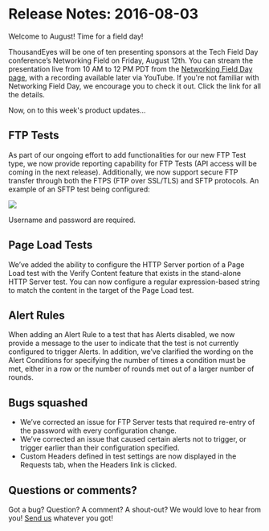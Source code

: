# Release Notes: 2016-08-03

Welcome to August! Time for a field day!

ThousandEyes will be one of ten presenting sponsors at the Tech Field Day conference’s Networking Field on Friday, August 12th.  You can stream the presentation live from 10 AM to 12 PM PDT from the [Networking Field Day page](), with a recording available later via YouTube.  If you're not familiar with Networking Field Day, we encourage you to check it out. Click the link for all the details.

Now, on to this week's product updates...

## FTP Tests

As part of our ongoing effort to add functionalities for our new FTP Test type, we now provide reporting capability for FTP Tests \(API access will be coming in the next release\). Additionally, we now support secure FTP transfer through both the FTPS \(FTP over SSL/TLS\) and SFTP protocols.  An example of an SFTP test being configured:

![](https://lh5.googleusercontent.com/HzYaAF94m7FTKCD5wWGWUo7GEJgTQZIyUidjPA2fW4AH0RphqZ1kmbg9Z9V5BUej7nF9dILlusuyEbi1Bq4CJWQy4kvCneGnxmIeZow5ae71erOKK_4Hfb5K27Q0wwqqZmR7sRyv)

Username and password are required.

## Page Load Tests

We’ve added the ability to configure the HTTP Server portion of a Page Load test with the Verify Content feature that exists in the stand-alone HTTP Server test. You can now configure a regular expression-based string to match the content in the target of the Page Load test.

## Alert Rules

When adding an Alert Rule to a test that has Alerts disabled, we now provide a message to the user to indicate that the test is not currently configured to trigger Alerts.  In addition, we’ve clarified the wording on the Alert Conditions for specifying the number of times a condition must be met, either in a row or the number of rounds met out of a larger number of rounds.

## Bugs squashed

* We’ve corrected an issue for FTP Server tests that required re-entry of the password with every configuration change.
* We’ve corrected an issue that caused certain alerts not to trigger, or trigger earlier than their configuration specified.
* Custom Headers defined in test settings are now displayed in the Requests tab, when the Headers link is clicked.

## Questions or comments?

Got a bug? Question? A comment? A shout-out? We would love to hear from you! [Send us](mailto:support@thousandeyes.com) whatever you got!

